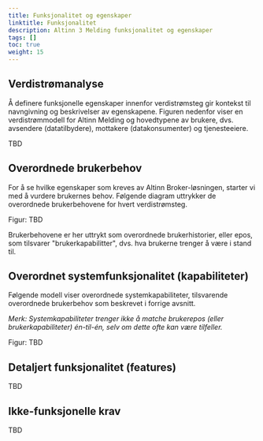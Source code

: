 ```yaml
---
title: Funksjonalitet og egenskaper
linktitle: Funksjonalitet
description: Altinn 3 Melding funksjonalitet og egenskaper
tags: []
toc: true
weight: 15
---
```


## Verdistrømanalyse

Å definere funksjonelle egenskaper innenfor verdistrømsteg 
gir kontekst til navngivning og beskrivelser av egenskapene. 
Figuren nedenfor viser en verdistrømmodell for Altinn Melding og hovedtypene av brukere, 
dvs. avsendere (datatilbydere), mottakere (datakonsumenter) og tjenesteeiere.

TBD


## Overordnede brukerbehov
For å se hvilke egenskaper som kreves av Altinn Broker-løsningen, starter vi med å vurdere brukernes behov. 
Følgende diagram uttrykker de overordnede brukerbehovene for hvert verdistrømsteg.

Figur: TBD

Brukerbehovene er her uttrykt som overordnede brukerhistorier, eller epos,
som tilsvarer "brukerkapabilitter", dvs. hva brukerne trenger å være i stand til.

<!--
_Note: This way of expressing used needs as  high level user stories, or epics, 
is in line with by common frameworks for  agile development. See e.g. [the Scaled Agile Framework for Enterprises (SAFe)](https://scaledagileframework.com/)._
-->


##  Overordnet systemfunksjonalitet (kapabiliteter)
 
Følgende modell viser overordnede systemkapabiliteter, tilsvarende overordnede brukerbehov som beskrevet i forrige avsnitt.

_Merk: Systemkapabiliteter trenger ikke å matche brukerepos (eller brukerkapabiliteter) én-til-én, 
selv om dette ofte kan være tilfeller._

Figur: TBD


## Detaljert funksjonalitet (features)

TBD


## Ikke-funksjonelle krav

TBD